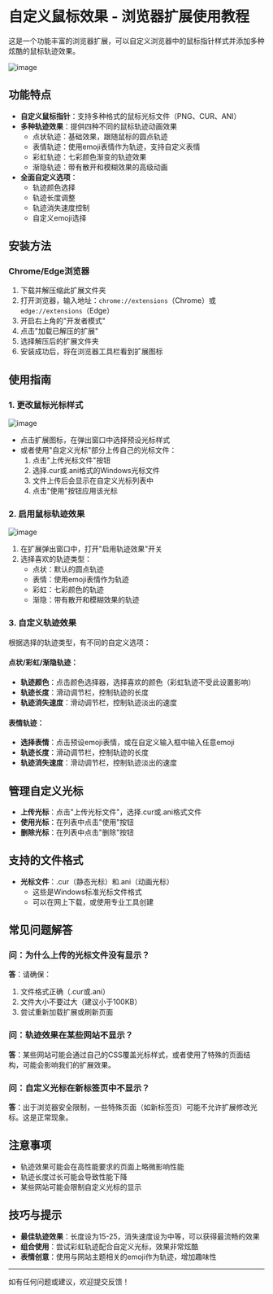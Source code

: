 # 自定义鼠标效果 - 浏览器扩展使用教程

这是一个功能丰富的浏览器扩展，可以自定义浏览器中的鼠标指针样式并添加多种炫酷的鼠标轨迹效果。

![image](https://s1.imagehub.cc/images/2025/06/11/f5285fa15f870d07bf76fdf4c77997f5.png)

## 功能特点

- **自定义鼠标指针**：支持多种格式的鼠标光标文件（PNG、CUR、ANI）
- **多种轨迹效果**：提供四种不同的鼠标轨迹动画效果
  - 点状轨迹：基础效果，跟随鼠标的圆点轨迹
  - 表情轨迹：使用emoji表情作为轨迹，支持自定义表情
  - 彩虹轨迹：七彩颜色渐变的轨迹效果
  - 渐隐轨迹：带有散开和模糊效果的高级动画
- **全面自定义选项**：
  - 轨迹颜色选择
  - 轨迹长度调整
  - 轨迹消失速度控制
  - 自定义emoji选择

## 安装方法

### Chrome/Edge浏览器

1. 下载并解压缩此扩展文件夹
2. 打开浏览器，输入地址：`chrome://extensions`（Chrome）或 `edge://extensions`（Edge）
3. 开启右上角的"开发者模式"
4. 点击"加载已解压的扩展"
5. 选择解压后的扩展文件夹
6. 安装成功后，将在浏览器工具栏看到扩展图标

## 使用指南

### 1. 更改鼠标光标样式

![image](https://s1.imagehub.cc/images/2025/06/11/f5285fa15f870d07bf76fdf4c77997f5.png)

- 点击扩展图标，在弹出窗口中选择预设光标样式
- 或者使用"自定义光标"部分上传自己的光标文件：
  1. 点击"上传光标文件"按钮
  2. 选择.cur或.ani格式的Windows光标文件
  3. 文件上传后会显示在自定义光标列表中
  4. 点击"使用"按钮应用该光标

### 2. 启用鼠标轨迹效果

![image](https://s1.imagehub.cc/images/2025/06/11/002067d9fa00538895f5e3b073a43a87.png)

1. 在扩展弹出窗口中，打开"启用轨迹效果"开关
2. 选择喜欢的轨迹类型：
   - 点状：默认的圆点轨迹
   - 表情：使用emoji表情作为轨迹
   - 彩虹：七彩颜色的轨迹
   - 渐隐：带有散开和模糊效果的轨迹

### 3. 自定义轨迹效果

根据选择的轨迹类型，有不同的自定义选项：

#### 点状/彩虹/渐隐轨迹：
- **轨迹颜色**：点击颜色选择器，选择喜欢的颜色（彩虹轨迹不受此设置影响）
- **轨迹长度**：滑动调节栏，控制轨迹的长度
- **轨迹消失速度**：滑动调节栏，控制轨迹淡出的速度

#### 表情轨迹：
- **选择表情**：点击预设emoji表情，或在自定义输入框中输入任意emoji
- **轨迹长度**：滑动调节栏，控制轨迹的长度
- **轨迹消失速度**：滑动调节栏，控制轨迹淡出的速度

## 管理自定义光标


- **上传光标**：点击"上传光标文件"，选择.cur或.ani格式文件
- **使用光标**：在列表中点击"使用"按钮
- **删除光标**：在列表中点击"删除"按钮

## 支持的文件格式

- **光标文件**：.cur（静态光标）和.ani（动画光标）
  - 这些是Windows标准光标文件格式
  - 可以在网上下载，或使用专业工具创建

## 常见问题解答

### 问：为什么上传的光标文件没有显示？
**答**：请确保：
1. 文件格式正确（.cur或.ani）
2. 文件大小不要过大（建议小于100KB）
3. 尝试重新加载扩展或刷新页面

### 问：轨迹效果在某些网站不显示？
**答**：某些网站可能会通过自己的CSS覆盖光标样式，或者使用了特殊的页面结构，可能会影响我们的扩展效果。

### 问：自定义光标在新标签页中不显示？
**答**：出于浏览器安全限制，一些特殊页面（如新标签页）可能不允许扩展修改光标。这是正常现象。

## 注意事项

- 轨迹效果可能会在高性能要求的页面上略微影响性能
- 轨迹长度过长可能会导致性能下降
- 某些网站可能会限制自定义光标的显示

## 技巧与提示

- **最佳轨迹效果**：长度设为15-25，消失速度设为中等，可以获得最流畅的效果
- **组合使用**：尝试彩虹轨迹配合自定义光标，效果非常炫酷
- **表情创意**：使用与网站主题相关的emoji作为轨迹，增加趣味性


---

如有任何问题或建议，欢迎提交反馈！ 
